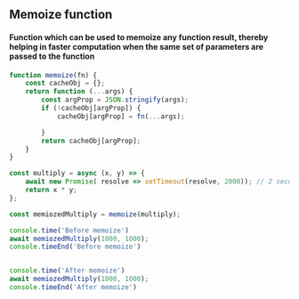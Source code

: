 ## Memoize function

#### Function which can be used to memoize any function result, thereby helping in faster computation when the same set of parameters are passed to the function

```js
function memoize(fn) {
    const cacheObj = {};
    return function (...args) {
        const argProp = JSON.stringify(args);
        if (!cacheObj[argProp]) {
            cacheObj[argProp] = fn(...args);

        }
        return cacheObj[argProp];
    }
}

const multiply = async (x, y) => {
    await new Promise( resolve => setTimeout(resolve, 2000)); // 2 second delay
    return x * y;
};

const memiozedMultiply = memoize(multiply);

console.time('Before memoize')
await memiozedMultiply(1000, 1000);
console.timeEnd('Before memoize')


console.time('After memoize')
await memiozedMultiply(1000, 1000);
console.timeEnd('After memoize')
```
